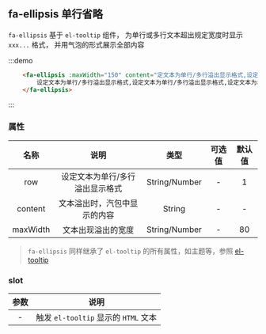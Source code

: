 ## fa-ellipsis 单行省略
`fa-ellipsis` 基于 `el-tooltip` 组件， 为单行或多行文本超出规定宽度时显示 `xxx...` 格式， 并用气泡的形式展示全部内容

:::demo 
```html
    <fa-ellipsis :maxWidth="150" content="定文本为单行/多行溢出显示格式,设定文本为单行/多行溢出显示格式,设定文本为">
        设定文本为单行/多行溢出显示格式,设定文本为单行/多行溢出显示格式,设定文本为单行/多行溢出显示格式
    </fa-ellipsis>
```
:::



### 属性
名称|说明|类型|可选值|默认值
:---:|:---:|:---:|:---:|:---:
row|设定文本为单行/多行溢出显示格式|String/Number|-|1
content|文本溢出时，汽包中显示的内容|String|-|-
maxWidth|文本出现溢出的宽度|String/Number|-|80

> `fa-ellipsis` 同样继承了  `el-tooltip` 的所有属性，如主题等，参照  [el-tooltip](https://element.eleme.cn/#/zh-CN/component/tooltip)

### slot    
参数|说明
:---:|:---:
-| 触发 `el-tooltip` 显示的 `HTML` 文本
